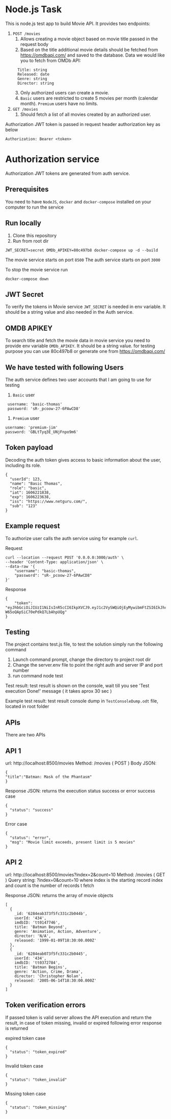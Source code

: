 # Node.js Task

This is node.js test app to build Movie API. It provides two endpoints:

1. `POST /movies`
   1. Allows creating a movie object based on movie title passed in the request body
   2. Based on the title additional movie details should be fetched from
      https://omdbapi.com/ and saved to the database. Data we would like you to
      fetch from OMDb API:
   ```
     Title: string
     Released: date
     Genre: string
     Director: string
   ```
   3. Only authorized users can create a movie.
   4. `Basic` users are restricted to create 5 movies per month (calendar
      month). `Premium` users have no limits.
1. `GET /movies`
   1. Should fetch a list of all movies created by an authorized user.


Authorization JWT token is passed in request header authorization key as below

```
Authorization: Bearer <token>
```

# Authorization service

Authorization JWT tokens are generated from auth service.

## Prerequisites

You need to have `NodeJS`, `docker` and `docker-compose` installed on your computer to run the service

## Run locally

1. Clone this repository
1. Run from root dir

```
JWT_SECRET=secret OMDb_APIKEY=80c497b8 docker-compose up -d --build

```

The movie service starts on port `8500`
The auth service starts on port `3000`

To stop the movie service run

```
docker-compose down
```

## JWT Secret

To verify the tokens in Movie service `JWT_SECRET` is needed in env variable.
It should be a string value and also needed in
the Auth service.

## OMDB APIKEY

To search title and fetch the movie data in movie service you need to provide env variable
`OMDb_APIKEY`. It should be a string value. for testing purpose you can use 80c497b8 or generate one from https://omdbapi.com/

## We have tested with following Users

The auth service defines two user accounts that I am going to use for testing

1. `Basic` user

```
 username: 'basic-thomas'
 password: 'sR-_pcoow-27-6PAwCD8'
```

1. `Premium` user

```
username: 'premium-jim'
password: 'GBLtTyq3E_UNjFnpo9m6'
```

## Token payload

Decoding the auth token gives access to basic information about the
user, including its role.

```
{
  "userId": 123,
  "name": "Basic Thomas",
  "role": "basic",
  "iat": 1606221838,
  "exp": 1606223638,
  "iss": "https://www.netguru.com/",
  "sub": "123"
}
```

## Example request

To authorize user calls the auth service using for example `curl`.

Request

```
curl --location --request POST '0.0.0.0:3000/auth' \
--header 'Content-Type: application/json' \
--data-raw '{
    "username": "basic-thomas",
    "password": "sR-_pcoow-27-6PAwCD8"
}'
```

Response

```
{
    "token": "eyJhbGciOiJIUzI1NiIsInR5cCI6IkpXVCJ9.eyJ1c2VySWQiOjEyMywibmFtZSI6IkJhc2ljIFRob21hcyIsInJvbGUiOiJiYXNpYyIsImlhdCI6MTYwNjIyMTgzOCwiZXhwIjoxNjA2MjIzNjM4LCJpc3MiOiJodHRwczovL3d3dy5uZXRndXJ1LmNvbS8iLCJzdWIiOiIxMjMifQ.KjZ3zZM1lZa1SB8U-W65oQApSiC70ePdkQ7LbAhpUQg"
}
```

## Testing
The project contains test.js file, to test the solution simply run the following command
1) Launch command prompt, change the directory to project root dir
2) Change the server.env file to point the right auth and server IP and port number
3) run command node test

Test result: test result is shown on the console, wait till you see 'Test execution Done!' message ( it takes aprox 30 sec )

Example test result: test result console dump in `TestConsoleDump.odt` file, located in root folder
## APIs

There are two APIs
## API 1
url: http://localhost:8500/movies
Method: /movies ( POST )
Body JSON:
```
{
"title":"Batman: Mask of the Phantasm"
}
```

Response JSON: returns the execution status success or error
success case
```
{
  "status": "success"
}
```

Error case
```
{
  "status": "error",
  "msg": "Movie limit exceeds, present limit is 5 movies"
}
```

## API 2
url: http://localhost:8500/movies?index=2&count=10
Method: /movies  ( GET )
Query string: ?index=0&count=10
where index is the starting record index and count is the number of records t fetch

Response JSON: returns the array of movie objects
```
[
  {
    _id: '6284eab373f5fc331c2b044b',
    userId: '434',
    imdbID: 'tt0147746',
    title: 'Batman Beyond',
    genre: 'Animation, Action, Adventure',
    director: 'N/A',
    released: '1999-01-09T18:30:00.000Z'
  },
  {
    _id: '6284eab073f5fc331c2b0445',
    userId: '434',
    imdbID: 'tt0372784',
    title: 'Batman Begins',
    genre: 'Action, Crime, Drama',
    director: 'Christopher Nolan',
    released: '2005-06-14T18:30:00.000Z'
  }
]
```

## Token verification errors
If passed token is valid server allows the API execution and return the result,
in case of token missing, invalid or expired following error response is returned

expired token case
```
{
  "status": "token_expired"
}
```

Invalid token case
```
{
  "status": "token_invalid"
}
```

Missing token case
```
{
  "status": "token_missing"
}
```
